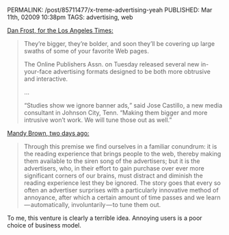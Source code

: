PERMALINK: /post/85711477/x-treme-advertising-yeah
PUBLISHED: Mar 11th, 02009 10:38pm
TAGS: advertising, web

[<span class='person'>Dan Frost</span>, for the
<span class='newspaper'>Los Angeles Times</span>:][lat]

 [lat]: http://articles.latimes.com/p/2009/mar/11/business/fi-webads11 "‘Web ads popping up in bold new ways’"

> They’re bigger, they’re bolder, and soon they’ll be covering up large swaths
> of some of your favorite Web pages.
> 
> The <span class='organization'>Online Publishers <abbr>Assn.</abbr></span> on
> Tuesday released several new in-your-face advertising formats designed to be
> both more obtrusive and interactive.
>
> …
>
> <q>Studies show we ignore banner ads,</q> said <span class='person'>Jose
> Castillo</span>, a new media consultant in Johnson City, <abbr>Tenn.</abbr>
> “Making them bigger and more intrusive won’t work. We will tune those out as
> well.”

[<span class='person'>Mandy Brown</span>, two days ago:][mb]

 [mb]: http://aworkinglibrary.com/library/archives/on_advertising/ "‘On Advertising’"

> Through this premise we find ourselves in a familiar conundrum: it is the
> reading experience that brings people to the web, thereby making them
> available to the siren song of the advertisers; but it is the advertisers,
> who, in their effort to gain purchase over ever more significant corners of
> our brains, must distract and diminish the reading experience lest they be
> ignored. The story goes that every so often an advertiser surprises with a
> particularly innovative method of annoyance, after which a certain amount of
> time passes and we learn — automatically, involuntarily — to tune them out.

To me, this venture is clearly a terrible idea. Annoying users is a poor choice
of business model.
